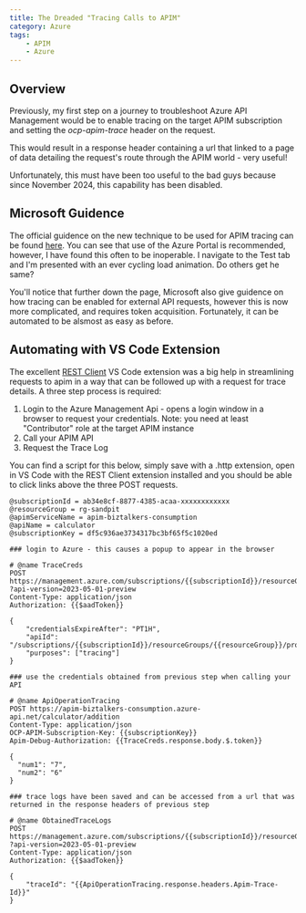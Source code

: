```yaml
---
title: The Dreaded "Tracing Calls to APIM"
category: Azure
tags:
    - APIM
    - Azure
---
```


## Overview
Previously, my first step on a journey to troubleshoot Azure API Management would be to enable tracing on the target APIM subscription and setting the *ocp-apim-trace* header on the request.

This would result in a response header containing a url that linked to a page of data detailing the request's route through the APIM world - very useful!

Unfortunately, this must have been too useful to the bad guys because since November 2024, this capability has been disabled.

## Microsoft Guidence 
The official guidence on the new technique to be used for APIM tracing can be found [here](https://learn.microsoft.com/en-us/azure/api-management/api-management-howto-api-inspector). You can see that use of the Azure Portal is recommended, however, I have found this often to be inoperable. I navigate to the Test tab and I'm presented with an ever cycling load animation. Do others get he same?

You'll notice that further down the page, Microsoft also give guidence on how tracing can be enabled for external API requests, however this is now more complicated, and requires token acquisition. Fortunately, it can be automated to be alsmost as easy as before. 

## Automating with VS Code Extension
The excellent [REST Client](https://marketplace.visualstudio.com/items?itemName=humao.rest-client) VS Code extension was a big help in streamlining requests to apim in a way that can be followed up with a request for trace details. A three step process is required:

1. Login to the Azure Management Api - opens a login window in a browser to request your credentials. Note: you need at least "Contributor" role at the target APIM instance
2. Call your APIM API
3. Request the Trace Log

You can find a script for this below, simply save with a .http extension, open in VS Code with the REST Client extension installed and you should be able to click links above the three POST requests.

```
@subscriptionId = ab34e8cf-8877-4385-acaa-xxxxxxxxxxxx
@resourceGroup = rg-sandpit
@apimServiceName = apim-biztalkers-consumption
@apiName = calculator
@subscriptionKey = df5c936ae3734317bc3bf65f5c1020ed

### login to Azure - this causes a popup to appear in the browser

# @name TraceCreds
POST https://management.azure.com/subscriptions/{{subscriptionId}}/resourceGroups/{{resourceGroup}}/providers/Microsoft.ApiManagement/service/{{apimServiceName}}/gateways/managed/listDebugCredentials
?api-version=2023-05-01-preview
Content-Type: application/json
Authorization: {{$aadToken}}

{
    "credentialsExpireAfter": "PT1H",
    "apiId": "/subscriptions/{{subscriptionId}}/resourceGroups/{{resourceGroup}}/providers/Microsoft.ApiManagement/service/{{apimServiceName}}/apis/{{apiName}}",
    "purposes": ["tracing"]
}

### use the credentials obtained from previous step when calling your API

# @name ApiOperationTracing
POST https://apim-biztalkers-consumption.azure-api.net/calculator/addition
Content-Type: application/json
OCP-APIM-Subscription-Key: {{subscriptionKey}}
Apim-Debug-Authorization: {{TraceCreds.response.body.$.token}}

{
  "num1": "7",
  "num2": "6"
}

### trace logs have been saved and can be accessed from a url that was returned in the response headers of previous step

# @name ObtainedTraceLogs
POST https://management.azure.com/subscriptions/{{subscriptionId}}/resourceGroups/{{resourceGroup}}/providers/Microsoft.ApiManagement/service/{{apimServiceName}}/gateways/managed/listTrace
?api-version=2023-05-01-preview
Content-Type: application/json
Authorization: {{$aadToken}}

{
    "traceId": "{{ApiOperationTracing.response.headers.Apim-Trace-Id}}"
}
```

